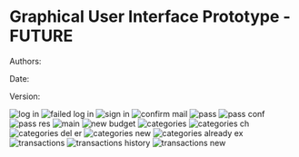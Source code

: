 # Graphical User Interface Prototype  - FUTURE

Authors:

Date:

Version:



![log in](guiV2/V2%20first%20page.png)
![failed log in](guiV2/V2%20error%20first%20page.png)
![sign in](guiV2/Sign%20in.png)
![confirm mail](guiV2/V2%20confirm%20mail.png)
![pass](guiV2/V2%20forgot%20password.png)
![pass conf](guiV2/V2%20forgot%20password%20confirm.png)
![pass res](guiV2/V2%20reset%20password.png)
![main](guiV2/V2%20main%20page.png)
![new budget](guiV2/V2%20main%20page%20new%20budget.png)
![categories](guiV2/V2%20categories%20.png)
![categories ch](guiV2/V2%20categories%20%20change.png)
![categories del er](guiV2/V2%20cat%20del%20error.png)
![categories new](guiV2/V2%20categories%20new.png)
![categories already ex](guiV2/V2%20category%20esists.png)
![transactions](guiV2/V2%20transactions.png)
![transactions history](guiV2/V2%20transactions%20history.png)
![transactions new](guiV2/v2transactions%20new.png)
